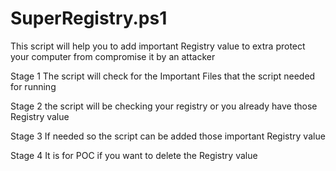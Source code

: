 # SuperRegistry.ps1
This script will help you to add important Registry value to extra protect your computer from compromise it by an attacker

Stage 1 
The script will check for the Important Files that the script needed for running

Stage 2 
the script will be checking your registry or you already have those Registry value

Stage 3 
If needed so the script can be added those important Registry value

Stage 4 
It is for POC if you want to delete the Registry value
